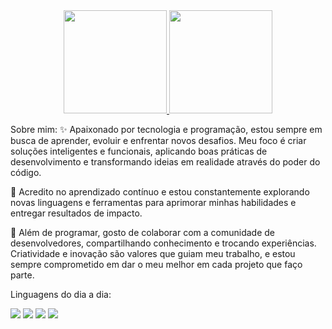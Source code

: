 <div align="center">
  <a href="https://github.com/CALLEGARii">
    <img height="165em" src="https://github-readme-stats.vercel.app/api?username=CALLEGARii&show_icons=true&theme=midnight-purple&include_all_commits=true&count_private=true&title_color=4169e1&text_color=4169e1"/>
    <img height="165em" src="https://github-readme-stats.vercel.app/api/top-langs/?username=CALLEGARii&layout=compact&theme=midnight-purple&title_color=4169e1&text_color=4169e1"/>
  </a>
</div>

Sobre mim:
✨ Apaixonado por tecnologia e programação, estou sempre em busca de aprender, evoluir e enfrentar novos desafios. Meu foco é criar soluções inteligentes e funcionais, aplicando boas práticas de desenvolvimento e transformando ideias em realidade através do poder do código.

🚀 Acredito no aprendizado contínuo e estou constantemente explorando novas linguagens e ferramentas para aprimorar minhas habilidades e entregar resultados de impacto.

🤝 Além de programar, gosto de colaborar com a comunidade de desenvolvedores, compartilhando conhecimento e trocando experiências. Criatividade e inovação são valores que guiam meu trabalho, e estou sempre comprometido em dar o meu melhor em cada projeto que faço parte.

Linguagens do dia a dia:
<div> <img src="https://img.shields.io/badge/HTML5-E34F26?style=for-the-badge&logo=html5&logoColor=white"> <img src="https://img.shields.io/badge/CSS3-1572B6?style=for-the-badge&logo=css3&logoColor=white" /> <img src="https://img.shields.io/badge/JavaScript-F7DF1E?style=for-the-badge&logo=javascript&logoColor=black" /> <img src="https://img.shields.io/badge/Java-007396?style=for-the-badge&logo=java&logoColor=white"> </div>
